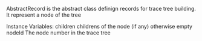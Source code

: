 AbstractRecord is the abstract class definign records for trace tree building. It represent a node of the tree

Instance Variables:
	children	<OrderedCollection>	childrens of the node (if any) otherwise empty
	nodeId	<SmallInteger>	The node number in the trace tree


